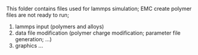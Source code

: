 This folder contains files used for lammps simulation;
EMC create polymer files are not ready to run;
1. lammps input (polymers and alloys)
2. data file modification (polymer charge modification; parameter file generation; ...)
3. graphics
...
